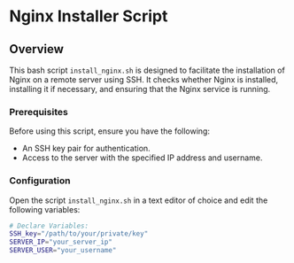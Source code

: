 # Nginx Installer Script 

## Overview

This bash script `install_nginx.sh` is designed to facilitate the installation of Nginx on a remote server using SSH. It checks whether Nginx is installed, installing it if necessary, and ensuring that the Nginx service is running.

### Prerequisites

Before using this script, ensure you have the following:

- An SSH key pair for authentication.
- Access to the server with the specified IP address and username.

### Configuration

Open the script `install_nginx.sh` in a text editor of choice and edit the following variables:

```bash
# Declare Variables:
SSH_key="/path/to/your/private/key"
SERVER_IP="your_server_ip"
SERVER_USER="your_username"
```

